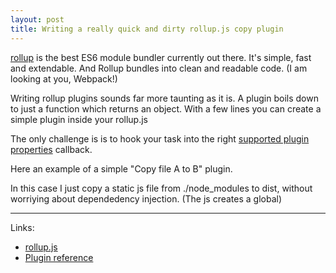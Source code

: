 ```yaml
---
layout: post
title: Writing a really quick and dirty rollup.js copy plugin
---
```


[rollup](https://github.com/rollup/rollup) is the best ES6 module bundler currently out there. It's simple, fast and extendable.
And Rollup bundles into clean and readable code. (I am looking at you, Webpack!)

Writing rollup plugins sounds far more taunting as it is. A plugin boils down to just a function which returns an object.
With a few lines you can create a simple plugin inside your rollup.js

The only challenge is is to hook your task into the right [supported plugin properties](https://github.com/rollup/rollup/wiki/Plugins#creating-plugins) callback.

Here an example of a simple "Copy file A to B" plugin.

<script src="https://gist.github.com/RoboSparrow/13ec07f68d76ca25777eca74c3598ff5.js"></script>

In this case I just copy a static js file from ./node_modules to dist, without worriying about dependedency injection.  (The js creates a global)

---

Links:

* [rollup.js](https://github.com/rollup/rollup)
* [Plugin reference](https://github.com/rollup/rollup/wiki/Plugins)
